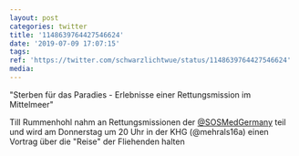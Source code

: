 ```yaml
---
layout: post
categories: twitter
title: '1148639764427546624'
date: '2019-07-09 17:07:15'
tags: 
ref: 'https://twitter.com/schwarzlichtwue/status/1148639764427546624'
media:
---
```

"Sterben für das Paradies - Erlebnisse einer Rettungsmission im Mittelmeer"



Till Rummenhohl nahm an Rettungsmissionen der [@SOSMedGermany](https://twitter.com/SOSMedGermany) teil und wird am Donnerstag um 20 Uhr in der KHG (@mehrals16a) einen Vortrag über die "Reise" der Fliehenden halten 